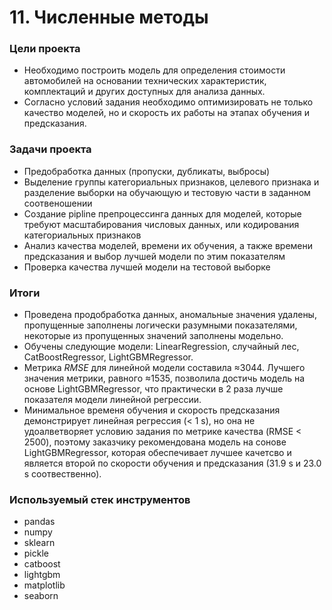 # 11. Численные методы

### Цели проекта

- Необходимо построить модель для определения стоимости автомобилей на основании технических характеристик, комплектаций и других доступных для анализа данных.  
- Согласно условий задания необходимо оптимизировать не только качество моделей, но и скорость их работы на этапах обучения и предсказания.   

### Задачи проекта

- Предобработка данных (пропуски, дубликаты, выбросы)  
- Выделение группы категориальных признаков, целевого признака и разделение выборки на обучающую и тестовую части в заданном соотвеношении  
- Создание pipline препроцессинга данных для моделей, которые требуют масштабирования числовых данных, или кодирования категориальных признаков  
- Анализ качества моделей, времени их обучения, а также времени предсказания и выбор лучшей модели по этим показателям  
- Проверка качества лучшей модели на тестовой выборке  

### Итоги

- Проведена продобработка данных, аномальные значения удалены, пропущенные заполнены логически разумными показателями, некоторые из пропущенных значений заполнены модельно.  
- Обучены следующие модели: LinearRegression, случайный лес, CatBoostRegressor, LightGBMRegressor.  
- Метрика *RMSE* для линейной модели составила ≈3044. Лучшего значения метрики, равного ≈1535, позволила достичь модель на основе LightGBMRegressor, что практически в 2 раза лучше показателя модели линейной регрессии.  
- Минимальное временя обучения и скорость предсказания демонстрирует линейная регрессия (< 1 s), но она не удоалветворяет условию задания по метрике качества (RMSE < 2500), поэтому заказчику рекомендована модель на сонове LightGBMRegressor, которая обеспечивает лучшее качетсво и является второй по скорости обучения и предсказания (31.9 s и 23.0 s соотвественно).  

### Используемый стек инструментов

- pandas
- numpy
- sklearn
- pickle
- catboost
- lightgbm
- matplotlib
- seaborn
